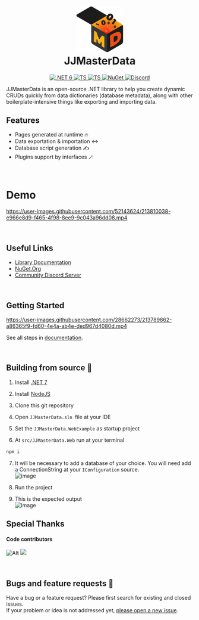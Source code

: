 
<h1 align="center">
  <br>
<img width=25% src="doc/JJMasterData.Documentation/media/JJMasterDataLogo.png"/>
    <br>
    JJMasterData
  <br>
</h1>
<p align="center">
  <a href="https://img.shields.io/badge/.NET-5C2D91">
    <img src="https://img.shields.io/badge/.NET-512BD4?logo=dotnet" alt=".NET 6">
  </a>
  <a href="https://img.shields.io/badge/TypeScript-007ACC">
    <img src="https://img.shields.io/badge/TypeScript-007ACC?logo=typescript&logoColor=white" alt="TS">
  </a>
  <a href="https://img.shields.io/badge/Microsoft_SQL_Server-CC2927">
    <img src="https://img.shields.io/badge/SQL_Server-CC2927?logo=microsoft-sql-server&logoColor=white" alt="TS">
  </a>
  <a href="https://www.nuget.org/profiles/jjconsulting">
    <img src="https://img.shields.io/nuget/v/JJMasterData.Web.svg?color=004880" alt="NuGet">
  </a>
  <a href="https://discord.gg/s9F2ntBXnn">
    <img src="https://img.shields.io/discord/984473468114456667?color=5b62ef&label=discord" alt="Discord">
  </a>
</p>

JJMasterData is an open-source .NET library to help you create dynamic CRUDs quickly from data dictionaries (database metadata), along with other boilerplate-intensive things like exporting and importing data.

## Features
- Pages generated at runtime 🔥
- Data exportation & importation ↔️
- Database script generation ✍️
- Plugins support by interfaces 🪄
<br>

# Demo

https://user-images.githubusercontent.com/52143624/213810038-e966e8d9-f465-4f98-8ee9-9c043a96dd08.mp4



<br>

## Useful Links
* [Library Documentation](https://jjconsulting.tech/docs/JJMasterData)
* [NuGet.Org](https://www.nuget.org/profiles/jjconsulting)
* [Community Discord Server](https://discord.gg/s9F2ntBXnn)

<br>

## Getting Started



https://user-images.githubusercontent.com/28662273/213789862-a86365f9-fd60-4e4a-ab4e-ded967d4080d.mp4



See all steps in [documentation](https://portal.jjconsulting.tech/jjdoc/articles/getting_started.html).

<br>

## Building from source 🧰
1. Install [.NET 7](https://dotnet.microsoft.com/en-us/download/dotnet/7.0)

2. Install [NodeJS](https://nodejs.org/en/download/)

3. Clone this git repository

4. Open `JJMasterData.sln `file at your IDE

5. Set the `JJMasterData.WebExample` as startup project

6. At `src/JJMasterData.Web` run at your terminal
```bash
npm i
```
7. It will be necessary to add a database of your choice. You will need add a ConnectionString at your `IConfiguration` source.<br>
![image](https://user-images.githubusercontent.com/100393691/203789109-ef71f492-3f90-4739-8c41-8a92890c72dc.png)

8. Run the project

9. This is the expected output <br>
![image](https://user-images.githubusercontent.com/52143624/205990349-fc9c24d1-c9e6-4729-a334-4d0487222d29.png)


## Special Thanks

#### Code contributors
![Alt](https://repobeats.axiom.co/api/embed/d509fb71a5aae2a10fe80b8d163936470ef90925.svg "Repobeats analytics image")
<a href="https://github.com/jjconsulting/JJMasterData/graphs/contributors">
  <img src="https://contrib.rocks/image?repo=jjconsulting/jjmasterdata" />
</a>

<br>

## Bugs and feature requests 🐛
Have a bug or a feature request? 
Please first search for existing and closed issues.</br>
If your problem or idea is not addressed yet, [please open a new issue](https://github.com/jjconsulting/JJMasterData/issues/new).
